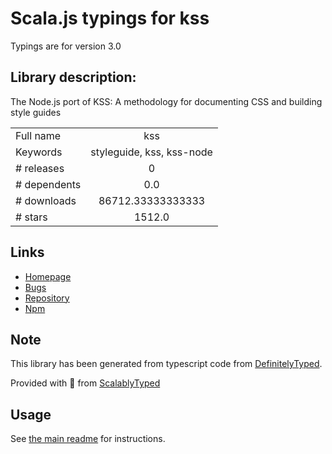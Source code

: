 
# Scala.js typings for kss

Typings are for version 3.0

## Library description:
The Node.js port of KSS: A methodology for documenting CSS and building style guides

|                    |                 |
| ------------------ | :-------------: |
| Full name          | kss |
| Keywords           | styleguide, kss, kss-node |
| # releases         | 0 |
| # dependents       | 0.0 |
| # downloads        | 86712.33333333333 |
| # stars            | 1512.0 |

## Links
- [Homepage](http://kss-node.github.io/kss-node)
- [Bugs](https://github.com/kss-node/kss-node/issues)
- [Repository](https://github.com/kss-node/kss-node)
- [Npm](https://www.npmjs.com/package/kss)
    


## Note
This library has been generated from typescript code from [DefinitelyTyped](https://definitelytyped.org).

Provided with :purple_heart: from [ScalablyTyped](https://github.com/oyvindberg/ScalablyTyped)

## Usage
See [the main readme](../../readme.md) for instructions.


